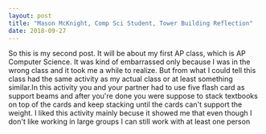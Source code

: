```yaml
---
layout: post
title: "Mason McKnight, Comp Sci Student, Tower Building Reflection"
date: 2018-09-27
---
```


So this is my second post. It will be about my first AP class, which is AP Computer Science. It was kind of embarrassed only because I was in the wrong class and it took me a while to realize. But from what I could tell this class had the same activity as my actual class or at least something similar.In this activity you and your partner had to use five flash card as support beams and after you're done you were suppose to stack textbooks on top of the cards and keep stacking until the cards can't support the weight. I liked this activity mainly becuse it showed me that even though I don't like working in large groups I can still work with at least one person
